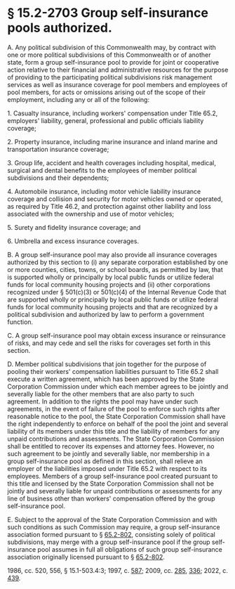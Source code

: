 # § 15.2-2703 Group self-insurance pools authorized.

<p>A. Any political subdivision of this Commonwealth may, by contract with one or more political subdivisions of this Commonwealth or of another state, form a group self-insurance pool to provide for joint or cooperative action relative to their financial and administrative resources for the purpose of providing to the participating political subdivisions risk management services as well as insurance coverage for pool members and employees of pool members, for acts or omissions arising out of the scope of their employment, including any or all of the following:</p><p>1. Casualty insurance, including workers' compensation under Title 65.2, employers' liability, general, professional and public officials liability coverage;</p><p>2. Property insurance, including marine insurance and inland marine and transportation insurance coverage;</p><p>3. Group life, accident and health coverages including hospital, medical, surgical and dental benefits to the employees of member political subdivisions and their dependents;</p><p>4. Automobile insurance, including motor vehicle liability insurance coverage and collision and security for motor vehicles owned or operated, as required by Title 46.2, and protection against other liability and loss associated with the ownership and use of motor vehicles;</p><p>5. Surety and fidelity insurance coverage; and</p><p>6. Umbrella and excess insurance coverages.</p><p>B. A group self-insurance pool may also provide all insurance coverages authorized by this section to (i) any separate corporation established by one or more counties, cities, towns, or school boards, as permitted by law, that is supported wholly or principally by local public funds or utilize federal funds for local community housing projects and (ii) other corporations recognized under § 501(c)(3) or 501(c)(4) of the Internal Revenue Code that are supported wholly or principally by local public funds or utilize federal funds for local community housing projects and that are recognized by a political subdivision and authorized by law to perform a government function.</p><p>C. A group self-insurance pool may obtain excess insurance or reinsurance of risks, and may cede and sell the risks for coverages set forth in this section.</p><p>D. Member political subdivisions that join together for the purpose of pooling their workers' compensation liabilities pursuant to Title 65.2 shall execute a written agreement, which has been approved by the State Corporation Commission under which each member agrees to be jointly and severally liable for the other members that are also party to such agreement. In addition to the rights the pool may have under such agreements, in the event of failure of the pool to enforce such rights after reasonable notice to the pool, the State Corporation Commission shall have the right independently to enforce on behalf of the pool the joint and several liability of its members under this title and the liability of members for any unpaid contributions and assessments. The State Corporation Commission shall be entitled to recover its expenses and attorney fees. However, no such agreement to be jointly and severally liable, nor membership in a group self-insurance pool as defined in this section, shall relieve an employer of the liabilities imposed under Title 65.2 with respect to its employees. Members of a group self-insurance pool created pursuant to this title and licensed by the State Corporation Commission shall not be jointly and severally liable for unpaid contributions or assessments for any line of business other than workers' compensation offered by the group self-insurance pool.</p><p>E. Subject to the approval of the State Corporation Commission and with such conditions as such Commission may require, a group self-insurance association formed pursuant to § <a href='/vacode/65.2-802/'>65.2-802</a>, consisting solely of political subdivisions, may merge with a group self-insurance pool if the group self-insurance pool assumes in full all obligations of such group self-insurance association originally licensed pursuant to § <a href='/vacode/65.2-802/'>65.2-802</a>.</p><p>1986, cc. 520, 556, § 15.1-503.4:3; 1997, c. <a href='http://lis.virginia.gov/cgi-bin/legp604.exe?971+ful+CHAP0587'>587</a>; 2009, cc. <a href='http://lis.virginia.gov/cgi-bin/legp604.exe?091+ful+CHAP0285'>285</a>, <a href='http://lis.virginia.gov/cgi-bin/legp604.exe?091+ful+CHAP0336'>336</a>; 2022, c. <a href='http://lis.virginia.gov/cgi-bin/legp604.exe?221+ful+CHAP0439'>439</a>.</p>